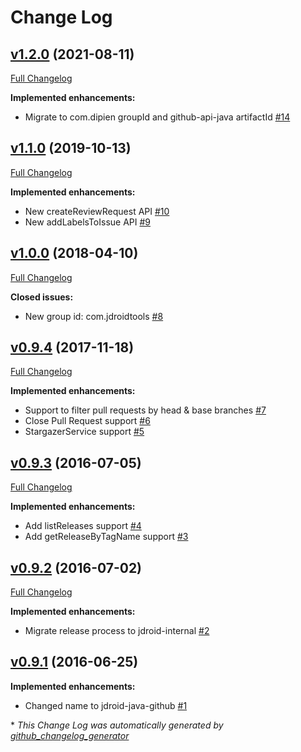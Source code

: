 # Change Log

## [v1.2.0](https://github.com/dipien/github-api/tree/v1.2.0) (2021-08-11)
[Full Changelog](https://github.com/dipien/github-api/compare/v1.1.0...v1.2.0)

**Implemented enhancements:**

- Migrate to com.dipien groupId and github-api-java artifactId [\#14](https://github.com/dipien/github-api/issues/14)

## [v1.1.0](https://github.com/dipien/github-api/tree/v1.1.0) (2019-10-13)
[Full Changelog](https://github.com/dipien/github-api/compare/v1.0.0...v1.1.0)

**Implemented enhancements:**

- New createReviewRequest API [\#10](https://github.com/dipien/github-api/issues/10)
- New addLabelsToIssue API [\#9](https://github.com/dipien/github-api/issues/9)

## [v1.0.0](https://github.com/dipien/github-api/tree/v1.0.0) (2018-04-10)
[Full Changelog](https://github.com/dipien/github-api/compare/v0.9.4...v1.0.0)

**Closed issues:**

- New group id: com.jdroidtools [\#8](https://github.com/dipien/github-api/issues/8)

## [v0.9.4](https://github.com/dipien/github-api/tree/v0.9.4) (2017-11-18)
[Full Changelog](https://github.com/dipien/github-api/compare/v0.9.3...v0.9.4)

**Implemented enhancements:**

- Support to filter pull requests by head & base branches [\#7](https://github.com/dipien/github-api/issues/7)
- Close Pull Request support [\#6](https://github.com/dipien/github-api/issues/6)
- StargazerService support [\#5](https://github.com/dipien/github-api/issues/5)

## [v0.9.3](https://github.com/dipien/github-api/tree/v0.9.3) (2016-07-05)
[Full Changelog](https://github.com/dipien/github-api/compare/v0.9.2...v0.9.3)

**Implemented enhancements:**

- Add listReleases support [\#4](https://github.com/dipien/github-api/issues/4)
- Add getReleaseByTagName support [\#3](https://github.com/dipien/github-api/issues/3)

## [v0.9.2](https://github.com/dipien/github-api/tree/v0.9.2) (2016-07-02)
[Full Changelog](https://github.com/dipien/github-api/compare/v0.9.1...v0.9.2)

**Implemented enhancements:**

- Migrate release process to jdroid-internal [\#2](https://github.com/dipien/github-api/issues/2)

## [v0.9.1](https://github.com/dipien/github-api/tree/v0.9.1) (2016-06-25)
**Implemented enhancements:**

- Changed name to jdroid-java-github [\#1](https://github.com/dipien/github-api/issues/1)



\* *This Change Log was automatically generated by [github_changelog_generator](https://github.com/skywinder/Github-Changelog-Generator)*